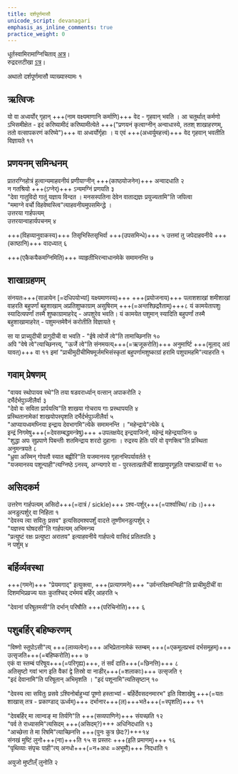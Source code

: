 ```yaml
---
title: दर्शपूर्णमासौ
unicode_script: devanagari
emphasis_as_inline_comments: true
practice_weight: 0
---
```


धूर्तस्वामिरामाग्निचिताव् [अत्र](https://archive.org/details/ApastambaSrautaSutram/page/n137)।  
रुद्रदत्तटीखा [ऽत्र](https://archive.org/details/in.ernet.dli.2015.277413/page/n324)। 


अथातो दर्शपूर्णमासौ व्याख्यास्यामः १  

## ऋत्विजः
यो वा अध्वर्योर् गृहान् +++(नाम वक्ष्यमाणानि कर्माणि)+++ वेद - गृहवान् भवति । आ चतुर्थात् कर्मणो ऽभिसमीक्षेत - इदं करिष्यामीदं करिष्यामीत्येते +++("प्रणयनं कृत्वाग्नीन् अन्वाधास्ये, ततश् शाखाहरणम्, ततो वत्सापकरणं करिष्ये")+++ वा अध्वर्योर्गृहाः । य एवं +++(अध्वर्युमहत्त्वं)+++ वेद गृहवान् भवतीति विज्ञायते ११

## प्रणयनम् समिन्धनम्
प्रातरग्निहोत्रं हुत्वान्यमाहवनीयं प्रणीयाग्नीन् +++(काष्ठयोजनेन)+++ अन्वादधाति २  
न गतश्रियो +++(ऽग्नेर्)+++ ऽन्यमग्निं प्रणयति ३  
"देवा गातुविदो गातुं यज्ञाय विन्दत । मनसस्पतिना देवेन वाताद्यज्ञः प्रयुज्यतामि"ति जपित्वा  
"ममाग्ने वर्चो विहवेष्वस्त्वि"त्याहवनीयमुपसमिन्द्धे ।  
उत्तरया गार्हपत्यम्  
उत्तरयान्वाहार्यपचनम् ४  

+++(विहव्यानुवाकस्य)+++ तिसृभिस्तिसृभिर्वा +++(उपसमिन्धे)+++ ५  उत्तमां तु जपेदाहवनीये +++(काष्ठानि)+++ वादध्यात् ६

+++(एकैकयैकमग्निमिति)+++ व्याहृतीभिरन्वाधानमेके समामनन्ति ७  

## शाखाग्रहणम्
संनयतः+++(सान्नायेन [=दधिपयोभ्यां] यक्ष्यमाणस्य)+++ +++(प्रयोजनाय)+++ पलाशशाखां शमीशाखां वाहरति बहुपर्णां बहुशाखाम् अप्रतिशुष्काग्राम् असुषिराम् +++(=अन्तश्छिद्ररैताम्)+++८ यं कामयेतापशुः स्यादित्यपर्णां तस्मै शुष्काग्रामाहरेद् - अपशुरेव भवति। यं कामयेत पशुमान् स्यादिति बहुपर्णां तस्मै बहुशाखामाहरेत् - पशुमन्तमेवैनं करोतीति विज्ञायते ९  

सा या प्राच्युदीची प्रागुदीची वा भवति - "ईषे त्वोर्जे त्वे"ति तामाच्छिनत्ति १०  
अपि "वेषे त्वे"त्याच्छिनत्त्य्, "ऊर्जे त्वे"ति संनमयत्य्+++(=ऋजूकरोति)+++ अनुमार्ष्टि +++(मूलाद् अग्रं यावत्)+++ वा ११
इमां "प्राचीमुदीचीमिषमूर्जमभिसंस्कृतां बहुपर्णामशुष्काग्रां हरामि पशुपामहमि"त्याहरति १

## गवाम् प्रेषणम्
"वायव स्थोपायव स्थे"ति तया षडवरार्ध्यान् वत्सान् अपाकरोति २  
दर्भैर्दर्भपुञ्जीलैर्वा ३  
"देवो वः सविता प्रार्पयत्वि"ति शाखया गोचराय गाः प्रस्थापयति ४  
प्रस्थितानामेकां शाखयोपस्पृशति दर्भैर्दर्भपुञ्जीलैर्वा ५  
"आप्यायध्वमघ्निया इन्द्राय देवभागमि"त्येके समामनन्ति । "महेन्द्राये"त्येके ६  
इन्द्रं निगमेषु+++(=देवसम्बद्धमन्त्रेषु)+++ +उपलक्षयेद् इन्द्रयाजिनो, महेन्द्रं महेन्द्रयाजिनः ७  
"शुद्धा अपः सुप्रपाणे पिबन्तीः शतमिन्द्राय शरदो दुहानाः । रुद्रस्य हेतिः परि वो वृणक्त्वि"ति प्रस्थिता अनुमन्त्रयते ८  
"ध्रुवा अस्मिन् गोपतौ स्यात बह्वीरि"ति यजमानस्य गृहानभिपर्यावर्तते ९  
"यजमानस्य पशून्पाही"त्यग्निष्ठे ऽनस्य्, अग्न्यगारे वा - पुरस्तात्प्रतीचीं शाखामुपगूहति पश्चात्प्राचीं वा १०  

## असिदकर्म
उत्तरेण गार्हपत्यम् असिदो+++(=दात्रं / sickle)+++ ऽश्व-पर्शुर्+++(=पार्श्वास्थि/ rib।)+++ अनडुत्पर्शुर् वा निहिता १  
"देवस्य त्वा सवितुः प्रसव" इत्यसिदमश्वपर्शुं वादत्ते तूष्णीमनडुत्पर्शुम् २  
"यज्ञस्य घोषदसी"ति गार्हपत्यम् अभिमन्त्र्य  
"प्रत्युष्टं रक्षः प्रत्युष्टा अरातय" इत्याहवनीये गार्हपत्ये वासिदं प्रतितपति ३  
न पर्शुम् ४

## बर्हिर्व्यवस्था
+++(गमने)+++ "प्रेयमगाद्" इत्युक्त्वा, +++(प्रत्यागमने)+++ "उर्वन्तरिक्षमन्विही"ति प्राचीमुदीचीं वा दिशमभिप्रव्रज्य यतः कुतश्चिद् दर्भमयं बर्हिर् आहरति ५  

"देवानां परिषूतमसी"ति दर्भान् परिषौति +++(परिचिनोति)+++ ६  

## पशुबर्हिर् बहिष्करणम्
"विष्णो स्तूपोऽसी"त्य् +++(लाव्यत्वेन)+++ अभिप्रेतानामेकं स्तम्बम् +++(=एकमूलप्रभवं दर्भसमूहम्)+++ उत्सृजति+++(=बहिष्करोति)+++ ७  
एकं वा स्तम्बं परिषूय+++(=परिगृह्य)+++, तं सर्वं दाति+++(=छिनत्ति)+++ ८  
अतिसृष्टो गवां भाग इति वैकां द्वे तिस्रो वा नाडीर्+++(=शलाकाः)+++ उत्सृजति ९  
"इदं देवानामि"ति परिषूतान् अभिमृशति । "इदं पशूनामि"त्यतिसृष्टान् १०  

"देवस्य त्वा सवितुः प्रसवे ऽश्विनोर्बाहुभ्यां पूष्णो हस्ताभ्यां - बर्हिर्देवसदनमारभ" इति विशाखेषु +++(=यतः शाखास् तत्र - प्रकाण्डाद् ऊर्ध्वम्)+++ दर्भानार+++(ल)+++भते+++(=स्पृशति)+++ ११  

"देवबर्हिर् मा त्वान्वङ् मा तिर्यगि"ति +++(सव्यपाणिने)+++ संयच्छति १२  
"पर्व ते राध्यासमि"त्यसिदम् +++(असिदम्?)+++ अधिनिदधाति १३  
"आच्छेत्ता ते मा रिषमि"त्याच्छिनत्ति +++(पुनः कुत्र छेदः?)+++१४  
संनखं मुष्टिं लुनो+++(ना)+++ति १५  स प्रस्तरः +++(इति प्रमाणम्)+++ १६  
"पृथिव्याः संपृचः पाही"त्य् अनधो+++(=न+अधः =अभूमौ)+++ निदधाति १

अयुजो मुष्टील्ँ लुनोति २
